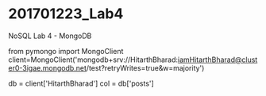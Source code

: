 # 201701223_Lab4
NoSQL Lab 4 - MongoDB

from pymongo import MongoClient
client=MongoClient('mongodb+srv://HitarthBharad:iamHitarthBharad@cluster0-3igae.mongodb.net/test?retryWrites=true&w=majority')

db = client['HitarthBharad']
col = db['posts']
